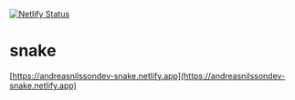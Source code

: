 [![Netlify Status](https://api.netlify.com/api/v1/badges/6ed4017e-2b5e-4c9a-8e66-d4606805b0fd/deploy-status)](https://app.netlify.com/sites/deft-banoffee-435f92/deploys)

# snake

[https://andreasnilssondev-snake.netlify.app](https://andreasnilssondev-snake.netlify.app)
